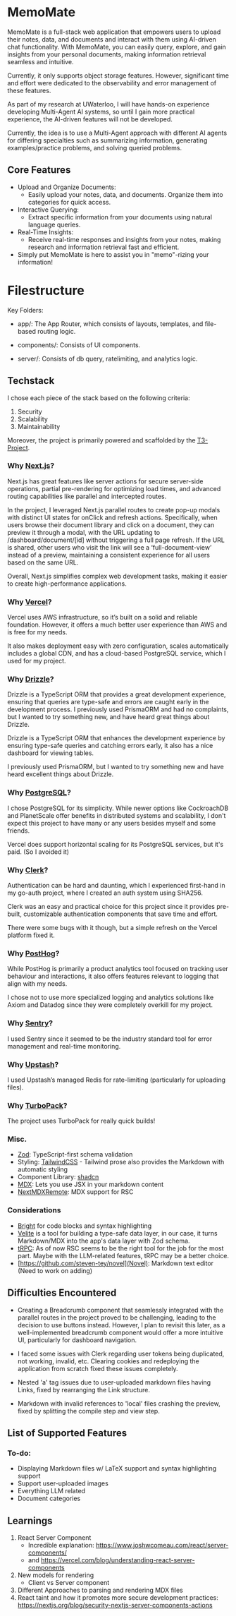 # MemoMate

MemoMate is a full-stack web application that empowers users to upload their notes, data, and documents and interact with them using AI-driven chat functionality. With MemoMate, you can easily query, explore, and gain insights from your personal documents, making information retrieval seamless and intuitive.

Currently, it only supports object storage features. However, significant time and effort were dedicated to the observability and error management of these features.

As part of my research at UWaterloo, I will have hands-on experience developing Multi-Agent AI systems, so until I gain more practical experience, the AI-driven features will not be developed.

Currently, the idea is to use a Multi-Agent approach with different AI agents for differing specialties such as summarizing information, generating examples/practice problems, and solving queried problems.

## Core Features

- Upload and Organize Documents:
  - Easily upload your notes, data, and documents. Organize them into categories for quick access.
- Interactive Querying:
  - Extract specific information from your documents using natural language queries.
- Real-Time Insights:
  - Receive real-time responses and insights from your notes, making research and information retrieval fast and efficient.
- Simply put MemoMate is here to assist you in "memo"-rizing your information!

# Filestructure

Key Folders:

- app/: The App Router, which consists of layouts, templates, and file-based routing logic.

- components/: Consists of UI components.

- server/: Consists of db query, ratelimiting, and analytics logic.

## Techstack

I chose each piece of the stack based on the following criteria:

1. Security
2. Scalability
3. Maintainability

Moreover, the project is primarily powered and scaffolded by the [T3-Project](https://create.t3.gg/).

### Why [Next.js](https://nextjs.org/)?

Next.js has great features like server actions for secure server-side operations, partial pre-rendering for optimizing load times, and advanced routing capabilities like parallel and intercepted routes.

In the project, I leveraged Next.js parallel routes to create pop-up modals with distinct UI states for onClick and refresh actions. Specifically, when users browse their document library and click on a document, they can preview it through a modal, with the URL updating to /dashboard/document/[id] without triggering a full page refresh. If the URL is shared, other users who visit the link will see a ‘full-document-view’ instead of a preview, maintaining a consistent experience for all users based on the same URL.

Overall, Next.js simplifies complex web development tasks, making it easier to create high-performance applications.

### Why [Vercel](https://vercel.com/)?

Vercel uses AWS infrastructure, so it’s built on a solid and reliable foundation. However, it offers a much better user experience than AWS and is free for my needs.

It also makes deployment easy with zero configuration, scales automatically includes a global CDN, and has a cloud-based PostgreSQL service, which I used for my project.

### Why [Drizzle](https://orm.drizzle.team/)?

Drizzle is a TypeScript ORM that provides a great development experience, ensuring that queries are type-safe and errors are caught early in the development process. I previously used PrismaORM and had no complaints, but I wanted to try something new, and have heard great things about Drizzle.

Drizzle is a TypeScript ORM that enhances the development experience by ensuring type-safe queries and catching errors early, it also has a nice dashboard for viewing tables.

I previously used PrismaORM, but I wanted to try something new and have heard excellent things about Drizzle.

### Why [PostgreSQL](https://vercel.com/docs/storage/vercel-postgres)?

I chose PostgreSQL for its simplicity. While newer options like CockroachDB and PlanetScale offer benefits in distributed systems and scalability, I don't expect this project to have many or any users besides myself and some friends.

Vercel does support horizontal scaling for its PostgreSQL services, but it's paid. (So I avoided it)

### Why [Clerk](https://clerk.com/)?

Authentication can be hard and daunting, which I experienced first-hand in my go-auth project, where I created an auth system using SHA256.

Clerk was an easy and practical choice for this project since it provides pre-built, customizable authentication components that save time and effort.

There were some bugs with it though, but a simple refresh on the Vercel platform fixed it.

### Why [PostHog](https://posthog.com/)?

While PostHog is primarily a product analytics tool focused on tracking user behaviour and interactions, it also offers features relevant to logging that align with my needs.

I chose not to use more specialized logging and analytics solutions like Axiom and Datadog since they were completely overkill for my project.

### Why [Sentry](https://sentry.io/welcome/)?

I used Sentry since it seemed to be the industry standard tool for error management and real-time monitoring.

### Why [Upstash](https://upstash.com/)?

I used Upstash’s managed Redis for rate-limiting (particularly for uploading files).

### Why [TurboPack](https://turbo.build/)?

The project uses TurboPack for really quick builds!

### Misc.

- [Zod](https://zod.dev/): TypeScript-first schema validation
- Styling: [TailwindCSS](https://tailwindcss.com/) - Tailwind prose also provides the Markdown with automatic styling
- Component Library: [shadcn](https://ui.shadcn.com/)
- [MDX](https://mdxjs.com/docs/using-mdx/): Lets you use JSX in your markdown content
- [NextMDXRemote](https://github.com/hashicorp/next-mdx-remote): MDX support for RSC

### Considerations

- [Bright](https://bright.codehike.org/) for code blocks and syntax highlighting
- [Velite](https://velite.js.org/) is a tool for building a type-safe data layer, in our case, it turns Markdown/MDX into the app's data layer with Zod schema.
- [tRPC](https://trpc.io/): As of now RSC seems to be the right tool for the job for the most part. Maybe with the LLM-related features, tRPC may be a better choice.
- [https://github.com/steven-tey/novel](Novel): Markdown text editor (Need to work on adding)

## Difficulties Encountered

- Creating a Breadcrumb component that seamlessly integrated with the parallel routes in the project proved to be challenging, leading to the decision to use buttons instead. However, I plan to revisit this later, as a well-implemented breadcrumb component would offer a more intuitive UI, particularly for dashboard navigation.

- I faced some issues with Clerk regarding user tokens being duplicated, not working, invalid, etc. Clearing cookies and redeploying the application from scratch fixed these issues completely.

- Nested 'a' tag issues due to user-uploaded markdown files having Links, fixed by rearranging the Link structure.

- Markdown with invalid references to 'local' files crashing the preview, fixed by splitting the compile step and view step.

## List of Supported Features

### To-do:

- Displaying Markdown files w/ LaTeX support and syntax highlighting support
- Support user-uploaded images
- Everything LLM related
- Document categories

## Learnings

1. React Server Component
   - Incredible explanation: https://www.joshwcomeau.com/react/server-components/
   - and https://vercel.com/blog/understanding-react-server-components
2. New models for rendering
   - Client vs Server component
3. Different Approaches to parsing and rendering MDX files
4. React taint and how it promotes more secure development practices: https://nextjs.org/blog/security-nextjs-server-components-actions
